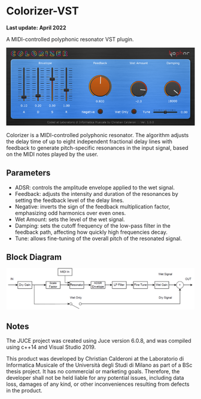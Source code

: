 # Colorizer-VST

**Last update: April 2022**

A MIDI-controlled polyphonic resonator VST plugin.

<p align="center">
  <img src="Images/Colorizer.png" alt="ColorizerGUI">
</p>

Colorizer is a MIDI-controlled polyphonic resonator. The algorithm adjusts the delay time of up to eight independent fractional delay lines with feedback to generate pitch-specific resonances in the input signal, based on the MIDI notes played by the user.

## Parameters

- ADSR: controls the amplitude envelope applied to the wet signal.
- Feedback: adjusts the intensity and duration of the resonances by setting the feedback level of the delay lines.
- Negative: inverts the sign of the feedback multiplication factor, emphasizing odd harmonics over even ones.
- Wet Amount: sets the level of the wet signal.
- Damping: sets the cutoff frequency of the low-pass filter in the feedback path, affecting how quickly high frequencies decay.
- Tune: allows fine-tuning of the overall pitch of the resonated signal.

## Block Diagram

<p align="center">
  <img src="Images/SignalPath.png" alt="SignalPath">
</p>

## Notes

The JUCE project was created using Juce version 6.0.8, and was compiled using c++14 and Visual Studio 2019.

This product was developed by Christian Calderoni at the Laboratorio di Informatica Musicale of the Università degli Studi di Milano as part of a BSc thesis project. It has no commercial or marketing goals. Therefore, the developer shall not be held liable for any potential issues, including data loss, damages of any kind, or other inconveniences resulting from defects in the product.
